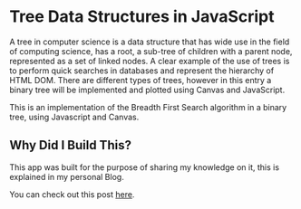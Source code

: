 # Tree Data Structures in JavaScript
A tree in computer science is a data structure that has wide use in the field of computing science, has a root, a sub-tree of children with a parent node, represented as a set of linked nodes. A clear example of the use of trees is to perform quick searches in databases and represent the hierarchy of HTML DOM. There are different types of trees, however in this entry a binary tree will be implemented and plotted using Canvas and JavaScript.

This is an implementation of the Breadth First Search  algorithm in a binary tree, using Javascript and Canvas.

## Why Did I Build This?

This app was built for the purpose of sharing my knowledge on it, this is explained in my personal Blog.
 
You can check out this post [here](https://quijosakaf.com/public/blog//graficando_un_arbol_binario_en_javascript).